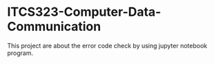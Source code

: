 # ITCS323-Computer-Data-Communication
This project are about the error code check by using jupyter notebook program.
